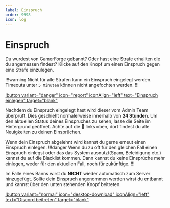 ```yaml
---
label: Einspruch
order: 9998
icon: log
---
```


# Einspruch

Du wurdest von GamerForge gebannt? Oder hast eine Strafe erhallten die du angemessen findest?
Klicke auf den Knopf um einen Einspruch gegen eine Strafe einzulegen.

!!!warning Nicht für alle Strafen kann ein Einspruch eingelegt werden. Timeouts unter `5 Minuten` können nicht angefochten werden.
!!!

[!button variant="danger" icon="report" iconAlign="left" text="Einspruch einlegen" target="blank"](https://appeals.wickbot.com/)

Nachdem du Einspruch eingelegt hast wird dieser vom Admin Team überprüft. Dies geschieht normalerweise innerhalb von **24 Stunden**. Um den aktuellen Status deines Einspruches zu sehen, lasse die Seite im Hintergrund geöffnet. Achte auf die :bell: links oben, dort findest du alle Neuigkeiten zu deinen Einsprüchen.

Wenn dein Einspruch abgelehnt wird kannst du gerne erneut einen Einspruch einlegen.
!!!danger Wenn du zu oft für den gleichen Fall einen Einspruch einlegst oder das das System ausnutzt(Spam, Beleidigung etc.) kannst du auf die Blacklist kommen. Dann kannst du keine Einsprüche mehr einlegen, weder für den aktuellen Fall, noch für zukünftige.
!!!

Im Falle eines Banns wirst du **NICHT** wieder automatisch zum Server hinzugefügt. Sollte dein Einspruch angenommen werden wirst du entbannt und kannst über den unten stehenden Knopf beitreten.

[!button variant="normal" icon="desktop-download" iconAlign="left" text="Discord beitreten" target="blank"](https://link.thedannicraft.de/discord)
